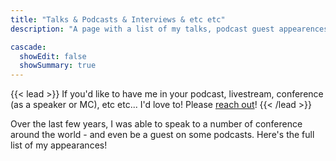 ```yaml
---
title: "Talks & Podcasts & Interviews & etc etc"
description: "A page with a list of my talks, podcast guest appearences and similar content."

cascade:
  showEdit: false
  showSummary: true
---
```


{{< lead >}}
If you'd like to have me in your podcast, livestream, conference (as a speaker or MC), etc etc... I'd love to! Please [reach out](mailto:notkelset@kelset.dev)!
{{< /lead >}}

Over the last few years, I was able to speak to a number of conference around the world - and even be a guest on some podcasts. Here's the full list of my appearances!
